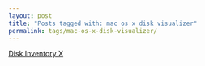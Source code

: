 ```yaml
---
layout: post
title: "Posts tagged with: mac os x disk visualizer"
permalink: tags/mac-os-x-disk-visualizer/
---
```

[Disk Inventory X](/2012/07/disk-inventory-x)
